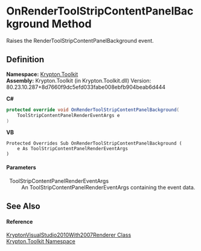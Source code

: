 # OnRenderToolStripContentPanelBackground Method


Raises the RenderToolStripContentPanelBackground event.



## Definition
**Namespace:** <a href="79d2eac2-21f4-54ff-7552-b20c33c30600.md">Krypton.Toolkit</a>  
**Assembly:** Krypton.Toolkit (in Krypton.Toolkit.dll) Version: 80.23.10.287+8d7660f9dc5efd033fabe008ebfb904beab6d444

**C#**
``` C#
protected override void OnRenderToolStripContentPanelBackground(
	ToolStripContentPanelRenderEventArgs e
)
```
**VB**
``` VB
Protected Overrides Sub OnRenderToolStripContentPanelBackground ( 
	e As ToolStripContentPanelRenderEventArgs
)
```



#### Parameters
<dl><dt>  ToolStripContentPanelRenderEventArgs</dt><dd>An ToolStripContentPanelRenderEventArgs containing the event data.</dd></dl>

## See Also


#### Reference
<a href="41628389-3355-0291-6cef-b0c0e272c3f8.md">KryptonVisualStudio2010With2007Renderer Class</a>  
<a href="79d2eac2-21f4-54ff-7552-b20c33c30600.md">Krypton.Toolkit Namespace</a>  
